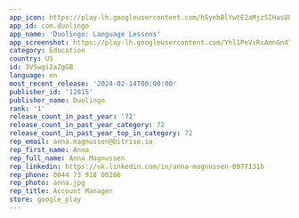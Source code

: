 ```yaml
---
app_icon: https://play-lh.googleusercontent.com/hSyebBlYwtE2aMjzSIHasUO9cQv9HgNAw9owy6ADO0szOKYO3rDk60r7jcyXu82Fbq1M
app_id: com.duolingo
app_name: 'Duolingo: Language Lessons'
app_screenshot: https://play-lh.googleusercontent.com/Yhl1PeVsRsAmnGn4T8KLQ-UOgYIuu_kjnJRp1x9KXynNUtNDpHpDTEFe5pIzLT06WFs
category: Education
country: US
id: 3VSwgi2aZgGB
language: en
most_recent_release: '2024-02-14T00:00:00'
publisher_id: '12815'
publisher_name: Duolingo
rank: '1'
release_count_in_past_year: '72'
release_count_in_past_year_category: 72
release_count_in_past_year_top_in_category: 72
rep_email: anna.magnussen@bitrise.io
rep_first_name: Anna
rep_full_name: Anna Magnussen
rep_linkedin: https://uk.linkedin.com/in/anna-magnussen-0977131b
rep_phone: 0044 73 918 00286
rep_photo: anna.jpg
rep_title: Account Manager
store: google_play
---
```

